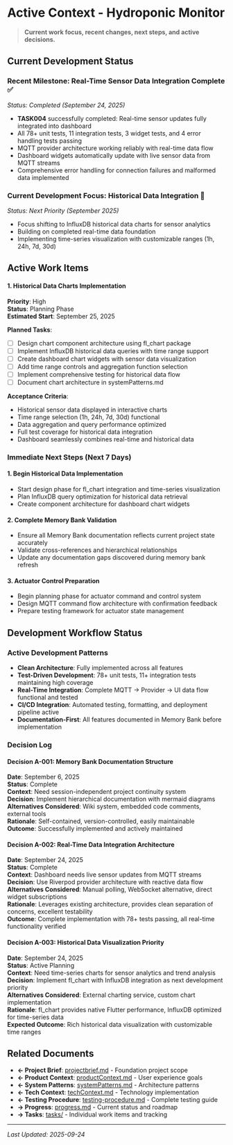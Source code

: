 # Active Context - Hydroponic Monitor

> **Current work focus, recent changes, next steps, and active decisions.**

## Current Development Status

### Recent Milestone: **Real-Time Sensor Data Integration Complete** ✅
*Status: Completed (September 24, 2025)*
- **TASK004** successfully completed: Real-time sensor updates fully integrated into dashboard
- All 78+ unit tests, 11 integration tests, 3 widget tests, and 4 error handling tests passing
- MQTT provider architecture working reliably with real-time data flow
- Dashboard widgets automatically update with live sensor data from MQTT streams
- Comprehensive error handling for connection failures and malformed data implemented

### Current Development Focus: **Historical Data Integration** 🎯
*Status: Next Priority (September 2025)*
- Focus shifting to InfluxDB historical data charts for sensor analytics
- Building on completed real-time data foundation
- Implementing time-series visualization with customizable ranges (1h, 24h, 7d, 30d)

## Active Work Items

#### 1. Historical Data Charts Implementation
**Priority**: High  
**Status**: Planning Phase  
**Estimated Start**: September 25, 2025

**Planned Tasks**:
- [ ] Design chart component architecture using fl_chart package
- [ ] Implement InfluxDB historical data queries with time range support
- [ ] Create dashboard chart widgets with sensor data visualization
- [ ] Add time range controls and aggregation function selection
- [ ] Implement comprehensive testing for historical data flow
- [ ] Document chart architecture in systemPatterns.md

**Acceptance Criteria**:
- Historical sensor data displayed in interactive charts
- Time range selection (1h, 24h, 7d, 30d) functional
- Data aggregation and query performance optimized
- Full test coverage for historical data integration
- Dashboard seamlessly combines real-time and historical data

### Immediate Next Steps (Next 7 Days)

#### 1. Begin Historical Data Implementation
- Start design phase for fl_chart integration and time-series visualization
- Plan InfluxDB query optimization for historical data retrieval
- Create component architecture for dashboard chart widgets

#### 2. Complete Memory Bank Validation
- Ensure all Memory Bank documentation reflects current project state accurately
- Validate cross-references and hierarchical relationships
- Update any documentation gaps discovered during memory bank refresh

#### 3. Actuator Control Preparation
- Begin planning phase for actuator command and control system
- Design MQTT command flow architecture with confirmation feedback
- Prepare testing framework for actuator state management

## Development Workflow Status

### Active Development Patterns
- **Clean Architecture**: Fully implemented across all features
- **Test-Driven Development**: 78+ unit tests, 11+ integration tests maintaining high coverage
- **Real-Time Integration**: Complete MQTT → Provider → UI data flow functional and tested
- **CI/CD Integration**: Automated testing, formatting, and deployment pipeline active
- **Documentation-First**: All features documented in Memory Bank before implementation

### Decision Log

#### Decision A-001: Memory Bank Documentation Structure
**Date**: September 6, 2025  
**Status**: Complete  
**Context**: Need session-independent project continuity system  
**Decision**: Implement hierarchical documentation with mermaid diagrams  
**Alternatives Considered**: Wiki system, embedded code comments, external tools  
**Rationale**: Self-contained, version-controlled, easily maintainable  
**Outcome**: Successfully implemented and actively maintained

#### Decision A-002: Real-Time Data Integration Architecture  
**Date**: September 24, 2025  
**Status**: Complete  
**Context**: Dashboard needs live sensor updates from MQTT streams  
**Decision**: Use Riverpod provider architecture with reactive data flow  
**Alternatives Considered**: Manual polling, WebSocket alternative, direct widget subscriptions  
**Rationale**: Leverages existing architecture, provides clean separation of concerns, excellent testability  
**Outcome**: Complete implementation with 78+ tests passing, all real-time functionality verified

#### Decision A-003: Historical Data Visualization Priority
**Date**: September 24, 2025  
**Status**: Active Planning  
**Context**: Need time-series charts for sensor analytics and trend analysis  
**Decision**: Implement fl_chart with InfluxDB integration as next development priority  
**Alternatives Considered**: External charting service, custom chart implementation  
**Rationale**: fl_chart provides native Flutter performance, InfluxDB optimized for time-series data  
**Expected Outcome**: Rich historical data visualization with customizable time ranges

## Related Documents
- **← Project Brief**: [projectbrief.md](./projectbrief.md) - Foundation project scope
- **← Product Context**: [productContext.md](./productContext.md) - User experience goals
- **← System Patterns**: [systemPatterns.md](./systemPatterns.md) - Architecture patterns  
- **← Tech Context**: [techContext.md](./techContext.md) - Technology implementation
- **← Testing Procedure**: [testing-procedure.md](./testing-procedure.md) - Complete testing guide
- **→ Progress**: [progress.md](./progress.md) - Current status and roadmap
- **→ Tasks**: [tasks/](./tasks/) - Individual work items and tracking

---

*Last Updated: 2025-09-24*